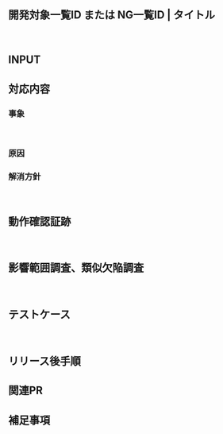 <!-- 開発種別に応じて、必要な項目は必ず記載するようにしてください -->
<!-- 記載が不要な場合は、項目ごと削除してください -->
## 開発対象一覧ID または NG一覧ID | タイトル
<!-- 必須 -->
<!-- 開発対象一覧ID または NG一覧ID | タイトル -->
​
## INPUT
<!-- 新規機能開発の場合必須 -->
<!-- XDリンク -->
<!-- 仕様書リンク -->
<!-- 設計書リンク -->

## 対応内容
<!-- 必須 -->
<!-- 新規開発の場合、対応した内容を箇条書きで記載する -->
<!-- バグ改修、STG NG改修の場合、以下の事象・原因・解消方針を記載する -->

### 事象
<!-- バグ改修、STG NG改修の場合必須 -->
<!-- タイトルより詳しい事象、再現条件を記載する -->
​
### 原因
<!-- バグ改修、STG NG改修の場合必須 -->

### 解消方針
<!-- バグ改修、STG NG改修の場合必須 -->
​
## 動作確認証跡
<!-- STG NG改修の場合必須 -->
<!-- UI改修の場合は画面のスクショまたは動画、バッチ処理はログを添付する -->
<!-- 〇〇が△△になっている、といった期待値をテキストとして添える -->
​
## 影響範囲調査、類似欠陥調査
<!-- バグ改修、STG NG改修の場合必須 -->
<!-- 変更したクラス名やメソッド名をgrepした結果を添付する -->
<!-- grep結果から影響範囲、類似欠陥が発生しうる処理を箇条書きにする -->
​
## テストケース
<!-- バグ改修、新規機能開発の場合必須 -->
​
## リリース後手順
<!-- リリース後手順が存在する場合のみ -->
<!-- 不要な場合は項目ごと削除する -->

## 関連PR
<!-- 関連PRが存在する場合のみ -->
<!-- 不要な場合は項目ごと削除する -->

## 補足事項
<!-- FMT以外で伝えたいことがある場合のみ -->
<!-- 不要な場合は項目ごと削除する -->
